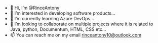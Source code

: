 - 👋 Hi, I’m @RinceAntony
- 👀 I’m interested in developing software products...
- 🌱 I’m currently learning Azure DevOps...
- 💞️ I’m looking to collaborate on multiple projects where it is related to Java, python, Documentum, HTML, CSS etc...
- 📫 You can reach me on my email rinceantony10@outlook.com

<!---
RinceAntony/RinceAntony is a ✨ special ✨ repository because its `README.md` (this file) appears on your GitHub profile.
You can click the Preview link to take a look at your changes.
--->
